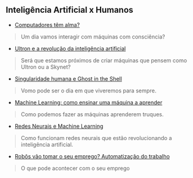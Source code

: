 ## Inteligência Artificial x Humanos
-  [Computadores têm alma?](https://www.youtube.com/watch?v=mfIenNIAedw)
  >Um dia vamos interagir com máquinas com consciência?
-  [Ultron e a revolução da inteligência artificial](https://www.youtube.com/watch?v=CRy2g_-SqKY)
  >Será que estamos próximos de criar máquinas que pensem como Ultron ou a Skynet?
-  [Singularidade humana e Ghost in the Shell]( https://www.youtube.com/watch?v=Bpas8YUlXTA)
  >Vomo pode ser o dia em que viveremos para sempre.
-  [Machine Learning: como ensinar uma máquina a aprender](https://www.youtube.com/watch?v=mhe5e2B9bL8)
  >Como podemos fazer as máquinas aprenderem truques.
-  [Redes Neurais e Machine Learning](https://www.youtube.com/watch?v=1_c_MA1F-vU)
  >Como funcionam redes neurais que estão revolucionando a inteligência artificial.
-  [Robôs vão tomar o seu emprego? Automatização do trabalho](https://www.youtube.com/watch?v=OEo14_iw7ho)
  >O que pode acontecer com o seu emprego
